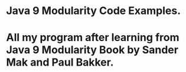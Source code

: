
# Java 9 Modularity Code Examples. 

# All my program after learning from Java 9 Modularity Book by Sander Mak and Paul Bakker.
